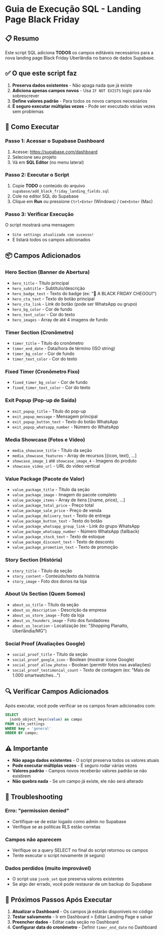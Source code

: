 # Guia de Execução SQL - Landing Page Black Friday

## 📋 Resumo

Este script SQL adiciona **TODOS** os campos editáveis necessários para a nova landing page Black Friday Uberlândia no banco de dados Supabase.

## ✅ O que este script faz

1. **Preserva dados existentes** - Não apaga nada que já existe
2. **Adiciona apenas campos novos** - Usa `IF NOT EXISTS` logic para não sobrescrever
3. **Define valores padrão** - Para todos os novos campos necessários
4. **É seguro executar múltiplas vezes** - Pode ser executado várias vezes sem problemas

## 🚀 Como Executar

### Passo 1: Acessar o Supabase Dashboard
1. Acesse: https://supabase.com/dashboard
2. Selecione seu projeto
3. Vá em **SQL Editor** (no menu lateral)

### Passo 2: Executar o Script
1. Copie **TODO** o conteúdo do arquivo `supabase/add_black_friday_landing_fields.sql`
2. Cole no editor SQL do Supabase
3. Clique em **Run** ou pressione `Ctrl+Enter` (Windows) / `Cmd+Enter` (Mac)

### Passo 3: Verificar Execução
O script mostrará uma mensagem:
- `Site settings atualizado com sucesso!`
- E listará todos os campos adicionados

## 📦 Campos Adicionados

### Hero Section (Banner de Abertura)
- `hero_title` - Título principal
- `hero_subtitle` - Subtítulo/descrição
- `hero_badge_text` - Texto do badge (ex: "🚨 A BLACK FRIDAY CHEGOU!")
- `hero_cta_text` - Texto do botão principal
- `hero_cta_link` - Link do botão (pode ser WhatsApp ou grupo)
- `hero_bg_color` - Cor de fundo
- `hero_text_color` - Cor do texto
- `hero_images` - Array de até 4 imagens de fundo

### Timer Section (Cronômetro)
- `timer_title` - Título do cronômetro
- `timer_end_date` - Data/hora de término (ISO string)
- `timer_bg_color` - Cor de fundo
- `timer_text_color` - Cor do texto

### Fixed Timer (Cronômetro Fixo)
- `fixed_timer_bg_color` - Cor de fundo
- `fixed_timer_text_color` - Cor do texto

### Exit Popup (Pop-up de Saída)
- `exit_popup_title` - Título do pop-up
- `exit_popup_message` - Mensagem principal
- `exit_popup_button_text` - Texto do botão WhatsApp
- `exit_popup_whatsapp_number` - Número do WhatsApp

### Media Showcase (Fotos e Vídeo)
- `media_showcase_title` - Título da seção
- `media_showcase_features` - Array de recursos [{icon, text}, ...]
- `showcase_image_1` até `showcase_image_4` - Imagens do produto
- `showcase_video_url` - URL do vídeo vertical

### Value Package (Pacote de Valor)
- `value_package_title` - Título da seção
- `value_package_image` - Imagem do pacote completo
- `value_package_items` - Array de itens [{name, price}, ...]
- `value_package_total_price` - Preço total
- `value_package_sale_price` - Preço de venda
- `value_package_delivery_text` - Texto de entrega
- `value_package_button_text` - Texto do botão
- `value_package_whatsapp_group_link` - Link do grupo WhatsApp
- `value_package_whatsapp_number` - Número WhatsApp (fallback)
- `value_package_stock_text` - Texto de estoque
- `value_package_discount_text` - Texto de desconto
- `value_package_promotion_text` - Texto de promoção

### Story Section (História)
- `story_title` - Título da seção
- `story_content` - Conteúdo/texto da história
- `story_image` - Foto dos donos na loja

### About Us Section (Quem Somos)
- `about_us_title` - Título da seção
- `about_us_description` - Descrição da empresa
- `about_us_store_image` - Foto da loja
- `about_us_founders_image` - Foto dos fundadores
- `about_us_location` - Localização (ex: "Shopping Planalto, Uberlândia/MG")

### Social Proof (Avaliações Google)
- `social_proof_title` - Título da seção
- `social_proof_google_icon` - Boolean (mostrar ícone Google)
- `social_proof_allow_photos` - Boolean (permitir fotos nas avaliações)
- `social_proof_testimonial_count` - Texto de contagem (ex: "Mais de 1.000 smartwatches...")

## 🔍 Verificar Campos Adicionados

Após executar, você pode verificar se os campos foram adicionados com:

```sql
SELECT 
  jsonb_object_keys(value) as campo
FROM site_settings
WHERE key = 'general'
ORDER BY campo;
```

## ⚠️ Importante

- **Não apaga dados existentes** - O script preserva todos os valores atuais
- **Pode executar múltiplas vezes** - É seguro rodar várias vezes
- **Valores padrão** - Campos novos receberão valores padrão se não existirem
- **Não quebra nada** - Se um campo já existe, ele não será alterado

## 🐛 Troubleshooting

### Erro: "permission denied"
- Certifique-se de estar logado como admin no Supabase
- Verifique se as políticas RLS estão corretas

### Campos não aparecem
- Verifique se a query SELECT no final do script retornou os campos
- Tente executar o script novamente (é seguro)

### Dados perdidos (muito improvável)
- O script usa `jsonb_set` que preserva valores existentes
- Se algo der errado, você pode restaurar de um backup do Supabase

## 📝 Próximos Passos Após Executar

1. **Atualizar o Dashboard** - Os campos já estarão disponíveis no código
2. **Testar salvamento** - Ir em Dashboard > Editar Landing Page e salvar
3. **Preencher dados** - Editar cada seção no Dashboard
4. **Configurar data do cronômetro** - Definir `timer_end_date` no Dashboard

